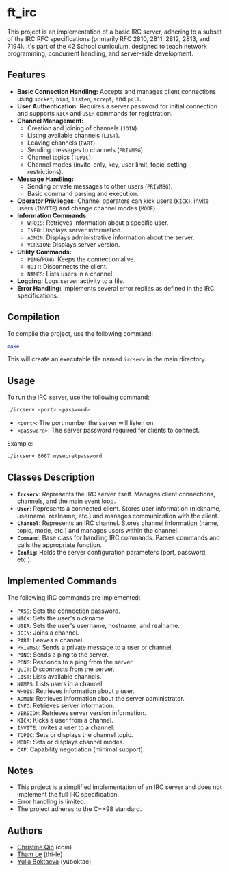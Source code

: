 # ft_irc

This project is an implementation of a basic IRC server, adhering to a subset of the IRC RFC specifications (primarily RFC 2810, 2811, 2812, 2813, and 7194). It's part of the 42 School curriculum, designed to teach network programming, concurrent handling, and server-side development.

## Features

*   **Basic Connection Handling:** Accepts and manages client connections using `socket`, `bind`, `listen`, `accept`, and `poll`.
*   **User Authentication:** Requires a server password for initial connection and supports `NICK` and `USER` commands for registration.
*   **Channel Management:**
    *   Creation and joining of channels (`JOIN`).
    *   Listing available channels (`LIST`).
    *   Leaving channels (`PART`).
    *   Sending messages to channels (`PRIVMSG`).
    *   Channel topics (`TOPIC`).
    *   Channel modes (invite-only, key, user limit, topic-setting restrictions).
*   **Message Handling:**
    *   Sending private messages to other users (`PRIVMSG`).
    *   Basic command parsing and execution.
*   **Operator Privileges:**  Channel operators can kick users (`KICK`), invite users (`INVITE`) and change channel modes (`MODE`).
*   **Information Commands:**
    *   `WHOIS`:  Retrieves information about a specific user.
    *   `INFO`: Displays server information.
    *   `ADMIN`: Displays administrative information about the server.
    *   `VERSION`: Displays server version.
*   **Utility Commands:**
    *   `PING`/`PONG`:  Keeps the connection alive.
    *   `QUIT`: Disconnects the client.
    *   `NAMES`:  Lists users in a channel.
*   **Logging:** Logs server activity to a file.
*   **Error Handling:** Implements several error replies as defined in the IRC specifications.

## Compilation

To compile the project, use the following command:

```bash
make
```

This will create an executable file named `ircserv` in the main directory.

## Usage

To run the IRC server, use the following command:

```bash
./ircserv <port> <password>
```

*   `<port>`:  The port number the server will listen on.
*   `<password>`: The server password required for clients to connect.

Example:

```bash
./ircserv 6667 mysecretpassword
```

## Classes Description

*   **`Ircserv`**: Represents the IRC server itself. Manages client connections, channels, and the main event loop.
*   **`User`**: Represents a connected client. Stores user information (nickname, username, realname, etc.) and manages communication with the client.
*   **`Channel`**: Represents an IRC channel. Stores channel information (name, topic, mode, etc.) and manages users within the channel.
*   **`Command`**: Base class for handling IRC commands. Parses commands and calls the appropriate function.
*   **`Config`**: Holds the server configuration parameters (port, password, etc.).

## Implemented Commands

The following IRC commands are implemented:

*   `PASS`: Sets the connection password.
*   `NICK`: Sets the user's nickname.
*   `USER`: Sets the user's username, hostname, and realname.
*   `JOIN`: Joins a channel.
*   `PART`: Leaves a channel.
*   `PRIVMSG`: Sends a private message to a user or channel.
*   `PING`: Sends a ping to the server.
*   `PONG`: Responds to a ping from the server.
*   `QUIT`: Disconnects from the server.
*   `LIST`: Lists available channels.
*   `NAMES`: Lists users in a channel.
*   `WHOIS`: Retrieves information about a user.
*   `ADMIN`: Retrieves information about the server administrator.
*   `INFO`: Retrieves server information.
*   `VERSION`: Retrieves server version information.
*   `KICK`: Kicks a user from a channel.
*   `INVITE`: Invites a user to a channel.
*   `TOPIC`: Sets or displays the channel topic.
*   `MODE`: Sets or displays channel modes.
*   `CAP`: Capability negotiation (minimal support).

## Notes

*   This project is a simplified implementation of an IRC server and does not implement the full IRC specification.
*   Error handling is limited.
*   The project adheres to the C++98 standard.

## Authors

*   [Christine Qin](https://github.com/cqin42) (cqin)
*   [Tham Le]([https://github.com/thile42](https://github.com/tham-le)) (thi-le)
*   [Yulia Boktaeva]([https://github.com/yuboktae42](https://github.com/yboktaeva)) (yuboktae)

